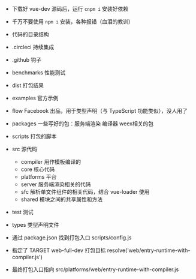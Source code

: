 - 下载好 vue-dev 源码后，运行 `cnpm i` 安装好依赖
- 千万不要使用 `npm i` 安装，各种报错（血泪的教训）


- 代码的目录结构
- .circleci 持续集成
- .github 钩子
- benchmarks 性能测试
- dist 打包结果
- examples 官方示例
- flow Facebook 出品，用于类型声明（与 TypeScript 功能类似），没人用了
- packages 一些写好的包：服务端渲染 编译器 weex相关的包
- scripts 打包的脚本
- src 源代码
    - compiler 用作模板编译的
    - core 核心代码
    - platforms 平台
    - server 服务端渲染相关的代码
    - sfc 解析单文件组件的相关代码，结合 vue-loader 使用
    - shared 模块之间的共享属性和方法
- test 测试
- types 类型声明文件


- 通过 package.json 找到打包入口 scripts/config.js
- 指定了 TARGET web-full-dev 打包目标 resolve('web/entry-runtime-with-compiler.js')
- 最终打包入口指向 src/platforms/web/entry-runtime-with-compiler.js
